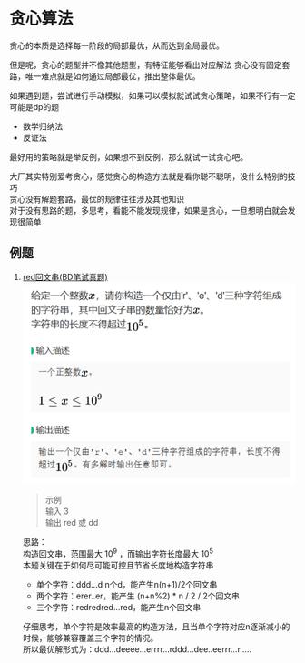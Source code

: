 # 贪心算法
贪心的本质是选择每一阶段的局部最优，从而达到全局最优。

但是呢，贪心的题型并不像其他题型，有特征能够看出对应解法
贪心没有固定套路，唯一难点就是如何通过局部最优，推出整体最优。

如果遇到题，尝试进行手动模拟，如果可以模拟就试试贪心策略，如果不行有一定可能是dp的题  
- 数学归纳法
- 反证法

最好用的策略就是举反例，如果想不到反例，那么就试一试贪心吧。

大厂其实特别爱考贪心，感觉贪心的构造方法就是看你聪不聪明，没什么特别的技巧  
贪心没有解题套路，最优的规律往往涉及其他知识  
对于没有思路的题，多思考，看能不能发现规律，如果是贪心，一旦想明白就会发现很简单

## 例题
1. [red回文串(BD笔试真题)](./greedy_BD.py)  
   ![image](./picture/greedy_example.png)
   > 示例  
   > 输入 3  
   > 输出 red 或 dd
   
   思路：  
   构造回文串，范围最大 $10^9$ ，而输出字符长度最大 $10^5$  
   本题关键在于如何尽可能可控且节省长度地构造字符串  
   - 单个字符：ddd…d n个d，能产生n(n+1)/2个回文串
	- 两个字符：erer..er，能产生 (n+n%2) * n / 2 / 2个回文串
   - 三个字符：redredred…red，能产生n个回文串 
   
   仔细思考，单个字符是效率最高的构造方法，且当单个字符对应n逐渐减小的时候，能够兼容覆盖三个字符的情况。     
   所以最优解形式为：ddd…deeee…errrr…rddd…dee..eerrr…r…..


  
